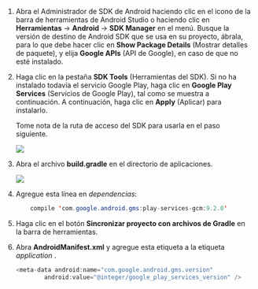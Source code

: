 1. Abra el Administrador de SDK de Android haciendo clic en el icono de la barra de herramientas de Android Studio o haciendo clic en **Herramientas** -> **Android** -> **SDK Manager** en el menú. Busque la versión de destino de Android SDK que se usa en su proyecto, ábrala, para lo que debe hacer clic en **Show Package Details** (Mostrar detalles de paquete), y elija **Google APIs** (API de Google), en caso de que no esté instalado.
2. Haga clic en la pestaña **SDK Tools** (Herramientas del SDK). Si no ha instalado todavía el servicio Google Play, haga clic en **Google Play Services** (Servicios de Google Play), tal como se muestra a continuación. A continuación, haga clic en **Apply** (Aplicar) para instalarlo. 
   
    Tome nota de la ruta de acceso del SDK para usarla en el paso siguiente. 
   
    ![](./media/notification-hubs-android-studio-add-google-play-services/notification-hubs-android-studio-sdk-manager.png)
3. Abra el archivo **build.gradle** en el directorio de aplicaciones.
   
    ![](./media/notification-hubs-android-studio-add-google-play-services/notification-hubs-android-studio-add-google-play-dependency.png)
4. Agregue esta línea en *dependencias*: 
    
    ```java
        compile 'com.google.android.gms:play-services-gcm:9.2.0'
    ```
5. Haga clic en el botón **Sincronizar proyecto con archivos de Gradle** en la barra de herramientas.
6. Abra **AndroidManifest.xml** y agregue esta etiqueta a la etiqueta *application* .
   
    ```java
    <meta-data android:name="com.google.android.gms.version"
            android:value="@integer/google_play_services_version" />
    ```

